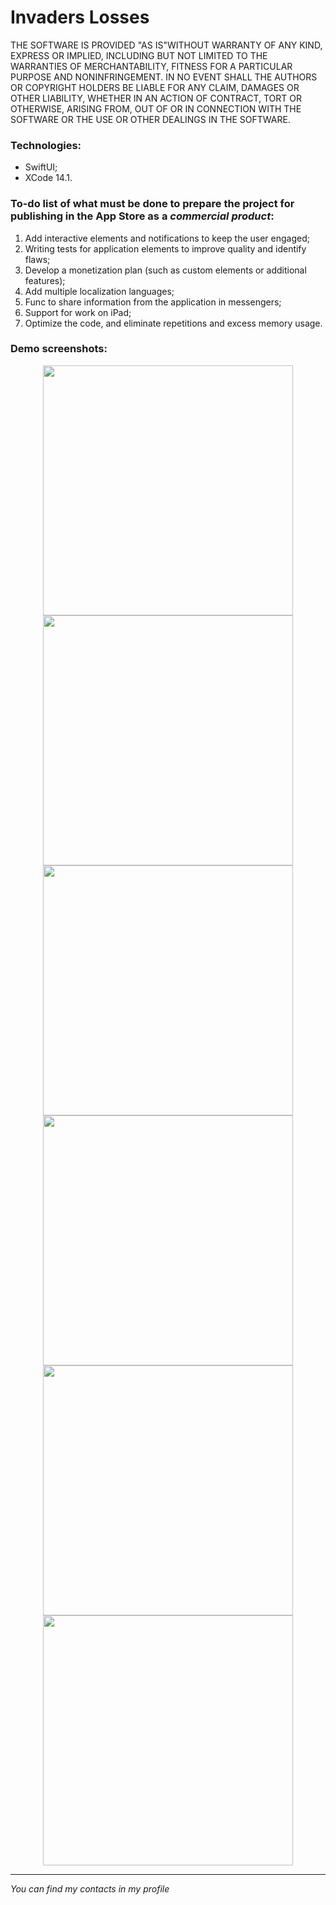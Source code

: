 #  Invaders Losses

THE SOFTWARE IS PROVIDED "AS IS"WITHOUT WARRANTY OF ANY KIND, EXPRESS OR
IMPLIED, INCLUDING BUT NOT LIMITED TO THE WARRANTIES OF MERCHANTABILITY,
FITNESS FOR A PARTICULAR PURPOSE AND NONINFRINGEMENT. IN NO EVENT SHALL THE
AUTHORS OR COPYRIGHT HOLDERS BE LIABLE FOR ANY CLAIM, DAMAGES OR OTHER
LIABILITY, WHETHER IN AN ACTION OF CONTRACT, TORT OR OTHERWISE, ARISING FROM,
OUT OF OR IN CONNECTION WITH THE SOFTWARE OR THE USE OR OTHER DEALINGS IN THE SOFTWARE.


### Technologies:
- SwiftUI;
- XCode 14.1.


### To-do list of what must be done to prepare the project for publishing in the App Store as a *commercial product*:
1. Add interactive elements and notifications to keep the user engaged;
2. Writing tests for application elements to improve quality and identify flaws;
3. Develop a monetization plan (such as custom elements or additional features);
4. Add multiple localization languages;
5. Func to share information from the application in messengers;
6. Support for work on iPad;
7. Optimize the code, and eliminate repetitions and excess memory usage.


### Demo screenshots:
<div align="center">
    <img src="https://github.com/WeAreTheSameBlood/InvadersLosses-iOS/assets/91153388/8a4f6cc3-8c7a-4191-a16f-454d64ecdfad" width="400px"</img> 
    <img src="https://github.com/WeAreTheSameBlood/InvadersLosses-iOS/assets/91153388/4aecf1f8-c22b-42a3-b9cd-a56793826a02" width="400px"</img> 
    <img src="https://github.com/WeAreTheSameBlood/InvadersLosses-iOS/assets/91153388/4c3a7b2a-528a-4fb7-8078-f26f9af63630" width="400px"</img> 
    <img src="https://github.com/WeAreTheSameBlood/InvadersLosses-iOS/assets/91153388/ce76f31b-23c1-4b04-914f-564c847dabe5" width="400px"</img> 
    <img src="https://github.com/WeAreTheSameBlood/InvadersLosses-iOS/assets/91153388/42cc6ea2-b9c4-491f-972a-18917e5366bc" width="400px"</img> 
    <img src="https://github.com/WeAreTheSameBlood/InvadersLosses-iOS/assets/91153388/a28fceac-469d-4670-b6b0-1beee583dad0" width="400px"</img> 
</div>

***
*You can find my contacts in my profile*

